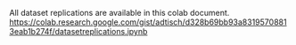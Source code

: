 All dataset replications are available in this colab document.
https://colab.research.google.com/gist/adtisch/d328b69bb93a83195708813eab1b274f/datasetreplications.ipynb
